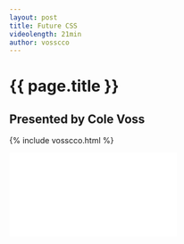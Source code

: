 ```yaml
---
layout: post
title: Future CSS
videolength: 21min
author: vosscco
---
```


# {{ page.title }}

## Presented by Cole Voss

{% include vosscco.html %}

<div class="fluid-width-video-wrapper"><iframe src="//www.youtube.com/embed/pphi9P4dyYk" frameborder="0" allowfullscreen></iframe></div>

